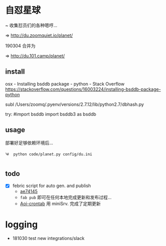 # 自怼星球
~ 收集怼员们的各种嗯哼...

=> http://du.zoomquiet.io/planet/

190304 合并为

=> http://du.101.camp/planet/


## install

osx - Installing bsddb package - python - Stack Overflow https://stackoverflow.com/questions/16003224/installing-bsddb-package-python

subl /Users/zoomq/.pyenv/versions/2.7.12/lib/python2.7/dbhash.py

try:
    #import bsddb
    import bsddb3 as bsddb


## usage

部署好足够依赖环境后...

    ༄  python code/planet.py config/du.ini


## todo

- [x] febric script for auto gen. and publish
    + [ae74145](https://github.com/DebugUself/planet/commit/ae74145635d70ea7109c21a5553878ac989e6401)
    + `fab pub` 即可在任何本地完成更新和发布过程...
    + [Aoi\-crontab](http://du.zoomquiet.io/2017-08/aoi-crontab/) 用 miniSrv. 完成了定期更新



# logging

- 181030 test new integrations/slack
